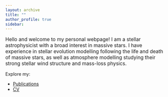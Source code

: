 ```yaml
---
layout: archive
title: ""
author_profile: true
sidebar:
---
```


<link rel="stylesheet" href="/assets/css/style.css">
<div class="bg-container" style="background-color: rgba(0, 0, 0, 0.5);"></div>


<p style="font-size: 1.1em;">Hello and welcome to my personal webpage! I am a stellar astrophysicist with a broad interest in massive stars. I have experience in stellar evolution modelling following the life and death of massive stars, as well as atmosphere modelling studying their strong stellar wind structure and mass-loss physics.</p>

Explore my:

- [Publications](/publications/)
- [CV](/files/cv.pdf)

